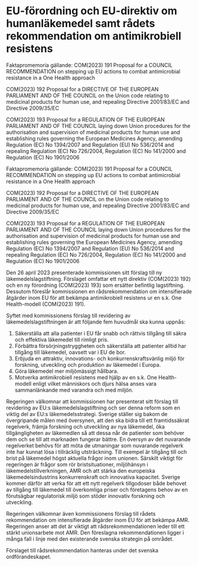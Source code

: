 # EU-förordning och EU-direktiv om humanläkemedel samt rådets rekommendation om antimikrobiell resistens

Faktapromemoria gällande:
COM(2023) 191
Proposal for a COUNCIL RECOMMENDATION on stepping up EU actions to combat antimicrobial resistance in a One Health approach

COM(2023) 192
Proposal for a DIRECTIVE OF THE EUROPEAN PARLIAMENT AND OF THE COUNCIL on the Union code relating to medicinal products for human use, and repealing Directive 2001/83/EC and Directive 2009/35/EC

COM(2023) 193
Proposal for a REGULATION OF THE EUROPEAN PARLIAMENT AND OF THE COUNCIL laying down Union procedures for the authorisation and supervision of medicinal products for human use and establishing rules governing the European Medicines Agency, amending Regulation (EC) No 1394/2007 and Regulation (EU) No 536/2014 and repealing Regulation (EC) No 726/2004, Regulation (EC) No 141/2000 and Regulation (EC) No 1901/2006

Faktapromemoria gällande:
COM(2023) 191
Proposal for a COUNCIL RECOMMENDATION on stepping up EU actions to combat antimicrobial resistance in a One Health approach

COM(2023) 192
Proposal for a DIRECTIVE OF THE EUROPEAN PARLIAMENT AND OF THE COUNCIL on the Union code relating to medicinal products for human use, and repealing Directive 2001/83/EC and Directive 2009/35/EC

COM(2023) 193
Proposal for a REGULATION OF THE EUROPEAN PARLIAMENT AND OF THE COUNCIL laying down Union procedures for the authorisation and supervision of medicinal products for human use and establishing rules governing the European Medicines Agency, amending Regulation (EC) No 1394/2007 and Regulation (EU) No 536/2014 and repealing Regulation (EC) No 726/2004, Regulation (EC) No 141/2000 and Regulation (EC) No 1901/2006

Den 26 april 2023 presenterade kommissionen sitt förslag till ny läkemedelslagstiftning. Förslaget omfattar ett nytt direktiv (COM(2023) 192) och en ny förordning (COM(2023) 193) som ersätter befintlig lagstiftning. Dessutom föreslår kommissionen en rådsrekommendation om intensifierade åtgärder inom EU för att bekämpa antimikrobiell resistens ur en s.k. One Health-modell (COM(2023) 191).

Syftet med kommissionens förslag till revidering av läkemedelslagstiftningen är att följande fem huvudmål ska kunna uppnås:

1. Säkerställa att alla patienter i EU får snabb och rättvis tillgång till säkra och effektiva läkemedel till rimligt pris.
2. Förbättra försörjningstryggheten och säkerställa att patienter alltid har tillgång till läkemedel, oavsett var i EU de bor.
3. Erbjuda en attraktiv, innovations- och konkurrenskraftsvänlig miljö för forskning, utveckling och produktion av läkemedel i Europa.
4. Göra läkemedel mer miljömässigt hållbara.
5. Motverka antimikrobiell resistens med hjälp av en s.k. One Health-modell enligt vilket människors och djurs hälsa anses vara sammanlänkande med varandra och med miljön.

Regeringen välkomnar att kommissionen har presenterat sitt förslag till revidering av EU:s läkemedelslagstiftning och ser denna reform som en viktig del av EU:s läkemedelsstrategi. Sverige ställer sig bakom de övergripande målen med översynen, att den ska bidra till ett framtidssäkrat regelverk, främja forskning och utveckling av nya läkemedel, öka tillgängligheten av läkemedlen så att dessa når de patienter som behöver dem och se till att marknaden fungerar bättre. En översyn av det nuvarande regelverket behövs för att möta de utmaningar som nuvarande regelverk inte har kunnat lösa i tillräcklig utsträckning. Till exempel är tillgång till och brist på läkemedel högst aktuella frågor inom unionen. Särskilt viktigt för regeringen är frågor som rör bristsituationer, miljöhänsyn i läkemedelstillverkningen, AMR och att stärka den europeiska läkemedelsindustrins konkurrenskraft och innovativa kapacitet. Sverige kommer därför att verka för att ett nytt regelverk tillgodoser både behovet av tillgång till läkemedel till överkomliga priser och företagens behov av en förutsägbar regulatorisk miljö som stöder innovativ forskning och utveckling.

Regeringen välkomnar även kommissionens förslag till rådets rekommendation om intensifierade åtgärder inom EU för att bekämpa AMR. Regeringen anser att det är viktigt att rådsrekommendationen leder till ett stärkt unionsarbete mot AMR. Den föreslagna rekommendationen ligger i många fall i linje med den existerande svenska strategin på området.

Förslaget till rådsrekommendation hanteras under det svenska ordförandeskapet.
